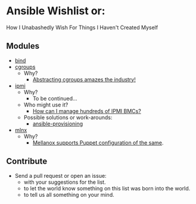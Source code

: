 Ansible Wishlist or:
================
How I Unabashedly Wish For Things I Haven't Created Myself

Modules
----
- [bind](https://en.wikipedia.org/wiki/BIND)
- [cgroups](https://en.wikipedia.org/wiki/Cgroups)
  - Why?
    - [Abstracting cgroups amazes the industry!](https://news.ycombinator.com/item?id=7258721)
- [ipmi](https://en.wikipedia.org/wiki/Intelligent_Platform_Management_Interface)
  - Why?
    - To be continued...
  - Who might use it?
    - [How can I manage hundreds of IPMI BMCs?](https://serverfault.com/questions/529399/how-can-i-manage-hundreds-of-ipmi-bmcs)
  - Possible solutions or work-arounds:
    - [ansible-provisioning](https://github.com/ansible-provisioning/ansible-provisioning)
- [mlnx](http://www.mellanox.com/page/mlnx_os)
  - Why?
    - [Mellanox supports Puppet configuration of the same](http://www.mellanox.com/downloads/solutions/puppet/Puppet%20Automation%20for%20Mellanox%20Switch%20Systems.pdf).


Contribute
----
- Send a pull request or open an issue:
  - with your suggestions for the list.
  - to let the world know something on this list was born into the world.
  - to tell us all something on your mind.
